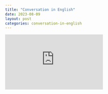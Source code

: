 ```yaml
---
title: "Conversation in English"
date: 2023-08-09
layout: post
categories: conversation-in-english
---
```



<iframe width="320" height="180" src=https://www.youtube-nocookie.com/embed/FEa2diI2qgA" title="YouTube video player" frameborder="0" allow="accelerometer; autoplay; clipboard-write; encrypted-media; gyroscope; picture-in-picture" allowfullscreen="1"></iframe>

